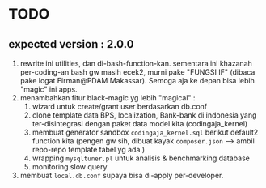 # TODO

## expected version : 2.0.0

1. rewrite ini utilities, dan di-bash-function-kan. sementara ini khazanah per-coding-an bash gw masih ecek2, murni pake "FUNGSI IF" (dibaca pake logat Firman@PDAM Makassar). Semoga aja ke depan bisa lebih "magic" ini apps.
2. menambahkan fitur black-magic yg lebih "magical" : 
   1. wizard untuk create/grant user berdasarkan db.conf
   2. clone template data BPS, localization, Bank-bank di indonesia yang ter-disintegrasi dengan paket data model kita (codingaja_kernel)
   3. membuat generator sandbox `codingaja_kernel.sql` berikut default2 function kita (pengen gw sih, dibuat kayak `composer.json` —> ambil repo-repo template tabel yg ada.)
   4. wrapping `mysqltuner.pl` untuk analisis & benchmarking database
   5. monitoring slow query
3. membuat `local.db.conf` supaya bisa di-apply per-developer.
